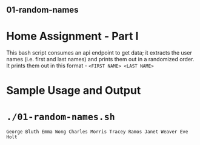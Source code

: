 ## 01-random-names
# Home Assignment - Part I

This bash script consumes an api endpoint to get data; it extracts the user names (i.e. first and last names) and prints them out in a randomized order.
It prints them out in this format - `<FIRST NAME> <LAST NAME>`

# Sample Usage and Output
# `./01-random-names.sh`
`George Bluth
Emma Wong
Charles Morris
Tracey Ramos
Janet Weaver
Eve Holt`

